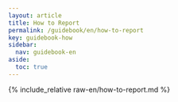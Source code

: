 ```yaml
---
layout: article
title: How to Report
permalink: /guidebook/en/how-to-report
key: guidebook-how
sidebar:
  nav: guidebook-en
aside:
  toc: true
---
```


{% include_relative raw-en/how-to-report.md %}
